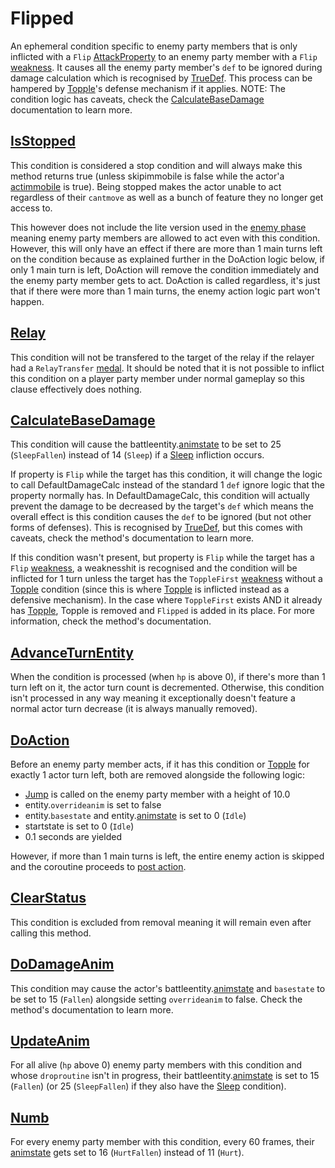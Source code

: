 # Flipped
An ephemeral condition specific to enemy party members that is only inflicted with a `Flip` [AttackProperty](../../Damage%20pipeline/AttackProperty.md) to an enemy party member with a `Flip` [weakness](../../Damage%20pipeline/AttackProperty.md). It causes all the enemy party member's `def` to be ignored during damage calculation which is recognised by [TrueDef](../../Visual%20rendering/RefreshEnemyHP.md). This process can be hampered by [Topple](Topple.md)'s defense mechanism if it applies. NOTE: The condition logic has caveats, check the [CalculateBaseDamage](../../Damage%20pipeline/CalculateBaseDamage.md) documentation to learn more.

## [IsStopped](../IsStopped.md)
This condition is considered a stop condition and will always make this method returns true (unless skipimmobile is false while the actor'a [actimmobile](../Enemy%20features.md#actimmobile) is true). Being stopped makes the actor unable to act regardless of their `cantmove` as well as a bunch of feature they no longer get access to.

This however does not include the lite version used in the [enemy phase](../../Battle%20flow/Main%20turn%20life%20cycle.md#enemy-phase) meaning enemy party members are allowed to act even with this condition. However, this will only have an effect if there are more than 1 main turns left on the condition because as explained further in the DoAction logic below, if only 1 main turn is left, DoAction will remove the condition immediately and the enemy party member gets to act. DoAction is called regardless, it's just that if there were more than 1 main turns, the enemy action logic part won't happen.

## [Relay](../../Battle%20flow/Action%20coroutines/Relay.md)
This condition will not be transfered to the target of the relay if the relayer had a `RelayTransfer` [medal](../../../Enums%20and%20IDs/Medal.md). It should be noted that it is not possible to inflict this condition on a player party member under normal gameplay so this clause effectively does nothing.

## [CalculateBaseDamage](../../Damage%20pipeline/CalculateBaseDamage.md)
This condition will cause the battleentity.[animstate](../../../Entities/EntityControl/Animations/animstate.md) to be set to 25 (`SleepFallen`) instead of 14 (`Sleep`) if a [Sleep](Sleep.md) infliction occurs.

If property is `Flip` while the target has this condition, it will change the logic to call DefaultDamageCalc instead of the standard 1 `def` ignore logic that the property normally has. In DefaultDamageCalc, this condition will actually prevent the damage to be decreased by the target's `def` which means the overall effect is this condition causes the `def` to be ignored (but not other forms of defenses). This is recognised by [TrueDef](../../Visual%20rendering/RefreshEnemyHP.md#truedef), but this comes with caveats, check the method's documentation to learn more.

If this condition wasn't present, but property is `Flip` while the target has a `Flip` [weakness](../../Damage%20pipeline/AttackProperty.md), a weaknesshit is recognised and the condition will be inflicted for 1 turn unless the target has the `ToppleFirst` [weakness](../../Damage%20pipeline/AttackProperty.md) without a [Topple](Topple.md) condition (since this is where [Topple](Topple.md) is inflicted instead as a defensive mechanism). In the case where `ToppleFirst` exists AND it already has [Topple](Topple.md), Topple is removed and `Flipped` is added in its place. For more information, check the method's documentation.

## [AdvanceTurnEntity](../../Battle%20flow/Action%20coroutines/AdvanceMainTurn.md)
When the condition is processed (when `hp` is above 0), if there's more than 1 turn left on it, the actor turn count is decremented. Otherwise, this condition isn't processed in any way meaning it exceptionally doesn't feature a normal actor turn decrease (it is always manually removed).

## [DoAction](../../Battle%20flow/Action%20coroutines/DoAction.md)
Before an enemy party member acts, if it has this condition or [Topple](Topple.md) for exactly 1 actor turn left, both are removed alongside the following logic:

- [Jump](../../../Entities/EntityControl/EntityControl%20Methods.md#jump) is called on the enemy party member with a height of 10.0
- entity.`overrideanim` is set to false
- entity.`basestate` and entity.[animstate](../../../Entities/EntityControl/Animations/animstate.md) is set to 0 (`Idle`)
- startstate is set to 0 (`Idle`)
- 0.1 seconds are yielded

However, if more than 1 main turns is left, the entire enemy action is skipped and the coroutine proceeds to [post action](../../Battle%20flow/Action%20coroutines/DoAction.md#post-action).

## [ClearStatus](../Conditions%20methods/ClearStatus.md)
This condition is excluded from removal meaning it will remain even after calling this method.

## [DoDamageAnim](../../Visual%20rendering/DoDamageAnim.md)
This condition may cause the actor's battleentity.[animstate](../../../Entities/EntityControl/Animations/animstate.md) and `basestate` to be set to 15 (`Fallen`) alongside setting `overrideanim` to false. Check the method's documentation to learn more.

## [UpdateAnim](../../Visual%20rendering/UpdateAnim.md)
For all alive (`hp` above 0) enemy party members with this condition and whose `droproutine` isn't in progress, their battleentity.[animstate](../../../Entities/EntityControl/Animations/animstate.md) is set to 15 (`Fallen`) (or 25 (`SleepFallen`) if they also have the [Sleep](Sleep.md) condition).

## [Numb](../../../Entities/EntityControl/EntityControl%20Methods.md#numb)
For every enemy party member  with this condition, every 60 frames, their [animstate](../../../Entities/EntityControl/Animations/animstate.md) gets set to 16 (`HurtFallen`) instead of 11 (`Hurt`).

